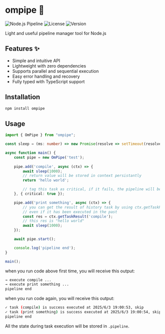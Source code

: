 # ompipe 🚀
![Node.js Pipeline](https://img.shields.io/badge/Node.js-Pipeline-brightgreen?style=flat&logo=node.js) ![License](https://img.shields.io/github/license/LSTM-Kirigaya/kpipe) ![Version](https://img.shields.io/npm/v/kpipe)

Light and useful pipeline manager tool for Node.js

## Features ✨
- Simple and intuitive API
- Lightweight with zero dependencies
- Supports parallel and sequential execution
- Easy error handling and recovery
- Fully typed with TypeScript support

## Installation
```bash
npm install ompipe
```

## Usage
```typescript
import { OmPipe } from "ompipe";

const sleep = (ms: number) => new Promise(resolve => setTimeout(resolve, ms));

async function main() {
    const pipe = new OmPipe('test');
    
    pipe.add('compile', async (ctx) => {
        await sleep(1000);
        // return value will be stored in context persistantly
        return 'hello world';

        // tag this task as critical, if it fails, the pipeline will be stopped
    }, { critical: true });

    pipe.add('print something', async (ctx) => {
        // you can get the result of history task by using ctx.getTaskResult(taskName)
        // even if it has been executed in the past
        const res = ctx.getTaskResult('compile');
        // this res is "hello world"
        await sleep(1000);
    });

    await pipe.start();

    console.log('pipeline end');
}

main();
```

when you run code above first time, you will receive this output:

```bash
→ execute compile ...
→ execute print something ...
pipeline end
```

when you run code again, you will receive this output:

```bash
✓ task (compile) is success executed at 2025/6/3 19:00:53, skip
✓ task (print something) is success executed at 2025/6/3 19:00:54, skip
pipeline end
```


All the state during task execution will be stored in `.pipeline`.